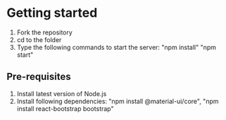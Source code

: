 # Getting started

1. Fork the repository
2. cd to the folder
3. Type the following commands to start the server:
"npm install"
"npm start"

## Pre-requisites

1. Install latest version of Node.js
2. Install following dependencies: "npm install @material-ui/core", "npm install react-bootstrap bootstrap"

